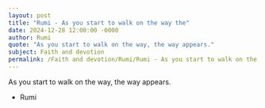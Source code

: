 ```yaml
---
layout: post
title: "Rumi - As you start to walk on the way the"
date: 2024-12-28 12:00:00 -0000
author: Rumi
quote: "As you start to walk on the way, the way appears."
subject: Faith and devotion
permalink: /Faith and devotion/Rumi/Rumi - As you start to walk on the way the
---
```


As you start to walk on the way, the way appears.

- Rumi
